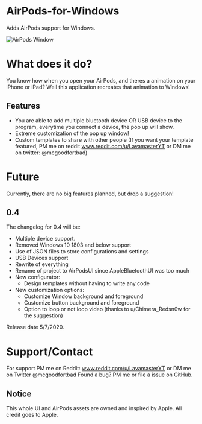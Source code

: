 # AirPods-for-Windows
Adds AirPods support for Windows.

![AirPods Window](https://i.imgur.com/c3MPvTG.png)

# What does it do?
You know how when you open your AirPods, and theres a animation on your iPhone or iPad? Well this application recreates that animation to Windows!

## Features
- You are able to add multiple bluetooth device OR USB device to the program, everytime you connect a device, the pop up will show.
- Extreme customization of the pop up window!
- Custom templates to share with other people (If you want your template featured, PM me on reddit www.reddit.com/u/LavamasterYT or DM me on twitter: @mcgoodfortbad)

# Future
Currently, there are no big features planned, but drop a suggestion!

## 0.4
The changelog for 0.4 will be:
- Multiple device support.
- Removed Windows 10 1803 and below support
- Use of JSON files to store configurations and settings
- USB Devices support
- Rewrite of everything
- Rename of project to AirPodsUI since AppleBluetoothUI was too much
- New configurator:
  - Design templates without having to write any code
- New customization options:
  - Customize Window background and foreground
  - Customize button background and foreground
  - Option to loop or not loop video (thanks to u/Chimera_Redsn0w for the suggestion)

Release date 5/7/2020.

# Support/Contact
For support PM me on Reddit: www.reddit.com/u/LavamasterYT or DM me on Twitter @mcgoodfortbad
Found a bug? PM me or file a issue on GitHub.

## Notice
This whole UI and AirPods assets are owned and inspired by Apple. All credit goes to Apple.